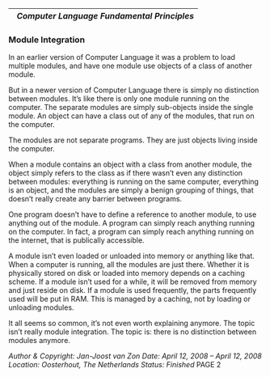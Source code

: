 ﻿|` `***Computer Language Fundamental Principles***|
| :- |
### **Module Integration**
In an earlier version of Computer Language it was a problem to load multiple modules, and have one module use objects of a class of another module.

But in a newer version of Computer Language there is simply no distinction between modules. It’s like there is only one module running on the computer. The separate modules are simply sub-objects inside the single module. An object can have a class out of any of the modules, that run on the computer.

The modules are not separate programs. They are just objects living inside the computer.

When a module contains an object with a class from another module, the object simply refers to the class as if there wasn’t even any distinction between modules: everything is running on the same computer, everything is an object, and the modules are simply a benign grouping of things, that doesn’t really create any barrier between programs.

One program doesn’t have to define a reference to another module, to use anything out of the module. A program can simply reach anything running on the computer. In fact, a program can simply reach anything running on the internet, that is publically accessible.

A module isn’t even loaded or unloaded into memory or anything like that. When a computer is running, all the modules are just there. Whether it is physically stored on disk or loaded into memory depends on a caching scheme. If a module isn’t used for a while, it will be removed from memory and just reside on disk. If a module is used frequently, the parts frequently used will be put in RAM. This is managed by a caching, not by loading or unloading modules.

It all seems so common, it’s not even worth explaining anymore. The topic isn’t really module integration. The topic is: there is no distinction between modules anymore.


*Author & Copyright: Jan-Joost van Zon        Date: April 12, 2008 – April 12, 2008        Location: Oosterhout, The Netherlands        Status: Finished*
PAGE  2

